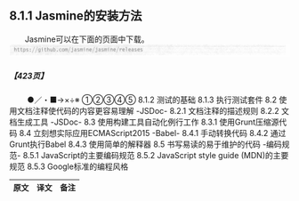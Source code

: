 ## 8.1.1 Jasmine的安装方法
&emsp;&emsp;Jasmine可以在下面的页面中下载。
![image](../../images/c8/スクリーンショット&#32;2019-04-19&#32;午前11.34.14.png)
##### 【423页】

&emsp;&emsp;
●／・■→×÷※
①②③④⑤
8.1.2 测试的基础
8.1.3 执行测试套件
8.2 使用文档注释使代码的内容更容易理解 -JSDoc-
8.2.1 文档注释的描述规则
8.2.2 文档生成工具 -JSDoc-
8.3 使用构建工具自动化例行工作
8.3.1 使用Grunt压缩源代码
8.4 立刻想实际应用ECMAScript2015 -Babel-
8.4.1 手动转换代码
8.4.2 通过Grunt执行Babel
8.4.3 使用简单的解释器
8.5 书写易读的易于维护的代码 -编码规范-
8.5.1 JavaScript的主要编码规范
8.5.2 JavaScript style guide (MDN)的主要规范
8.5.3 Google标准的编程风格


原文|译文|备注
:--|:--|:--